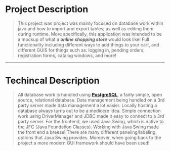 # **Project Description**

>This project was project was mainly focused on database work within java and how to import and export tables; as well as editing them during runtime. More specifically, this application was intended to be a mockup of what a _**online shopping store**_ would look like! Full functionality including different ways to add things to your cart, and different GUIS for things such as: logging in, pending orders, registration forms, catalog windows, and more!


--------------------
# **Techincal Description**

>All database work is handled using [**PostgreSQL**](https://www.postgresql.org/), a fairly simple, open source, relational database. Data management being handled on a 3rd party server made data management a lot easier. Locally hosting a database always turns out to be a mediocre idea. Simple connection work using DriverManager and JDBC made it easy to connect to a 3rd party server. For the frontend, we used Java Swing, which is native to the JFC (Java Foundation Classes). Working with Java Swing made the front end a breeze! There are many different paneling/labeling options that Java Swing provides. Moreover, when going back to the project a more modern GUI framework should have been used!
